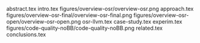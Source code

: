 abstract.tex
intro.tex
figures/overview-osr/overview-osr.png
approach.tex
figures/overview-osr-final/overview-osr-final.png
figures/overview-osr-open/overview-osr-open.png
osr-llvm.tex
case-study.tex
experim.tex
figures/code-quality-noBB/code-quality-noBB.png
related.tex
conclusions.tex
